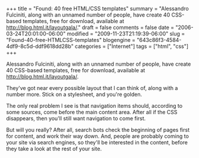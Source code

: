 +++
title = "Found: 40 free HTML/CSS templates"
summary = "Alessandro Fulciniti, along with an unnamed number of people, have create 40 CSS-based templates, free for download, available at http://blog.html.it/layoutgala/."
draft = false
comments = false
date = "2006-03-24T20:01:00-06:00"
modified = "2009-11-23T21:19:39-06:00"
slug = "Found-40-free-HTMLCSS-templates"
blogengine = "643c86f3-4584-4df9-8c5d-ddf9618dd28b"
categories = ["Internet"]
tags = ["html", "css"]
+++

<p>Alessandro Fulciniti, along with an unnamed number of people, have create 40 CSS-based templates, free for download, available at <a rel="nofollow" href="http://blog.html.it/layoutgala/" target="_blank">http://blog.html.it/layoutgala/</a>.</p>
<p>They've got near every possible layout that I can think of, along with a number more. Stick on a stylesheet, and you're golden.</p>
<p>The only real problem I see is that navigation items should, according to some sources, come before the main content area. After all if the CSS disappears, then you'll still want navigation to come first.</p>
<p>But will you really? After all, search bots check the beginning of pages first for content, and work their way down. And, people are probably coming to your site via search engines, so they'll be interested in the content, before they take a look at the rest of your site.</p>
